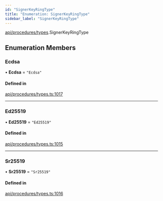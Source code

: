 ```yaml
---
id: "SignerKeyRingType"
title: "Enumeration: SignerKeyRingType"
sidebar_label: "SignerKeyRingType"
---
```


[api/procedures/types](../../../../../modules/API/Procedures/Types/Types.md).SignerKeyRingType

## Enumeration Members

### Ecdsa

• **Ecdsa** = ``"Ecdsa"``

#### Defined in

[api/procedures/types.ts:1017](https://github.com/PolymeshAssociation/polymesh-sdk/blob/0dbd0ebd0/src/api/procedures/types.ts#L1017)

___

### Ed25519

• **Ed25519** = ``"Ed25519"``

#### Defined in

[api/procedures/types.ts:1015](https://github.com/PolymeshAssociation/polymesh-sdk/blob/0dbd0ebd0/src/api/procedures/types.ts#L1015)

___

### Sr25519

• **Sr25519** = ``"Sr25519"``

#### Defined in

[api/procedures/types.ts:1016](https://github.com/PolymeshAssociation/polymesh-sdk/blob/0dbd0ebd0/src/api/procedures/types.ts#L1016)
